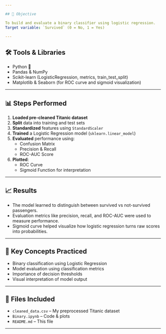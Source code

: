 ```yaml
---

## 🎯 Objective

To build and evaluate a binary classifier using logistic regression.  
Target variable: `Survived` (0 = No, 1 = Yes)

---
```


## 🛠 Tools & Libraries

- Python 🐍
- Pandas & NumPy
- Scikit-learn (LogisticRegression, metrics, train_test_split)
- Matplotlib & Seaborn (for ROC curve and sigmoid visualization)

---

## 📊 Steps Performed

1. **Loaded pre-cleaned Titanic dataset**
2. **Split** data into training and test sets
3. **Standardized** features using `StandardScaler`
4. **Trained** a Logistic Regression model (`sklearn.linear_model`)
5. **Evaluated** performance using:
   - Confusion Matrix
   - Precision & Recall
   - ROC-AUC Score
6. **Plotted**:
   - ROC Curve
   - Sigmoid Function for interpretation

---

## 📈 Results

- The model learned to distinguish between survived vs not-survived passengers.
- Evaluation metrics like precision, recall, and ROC-AUC were used to measure performance.
- Sigmoid curve helped visualize how logistic regression turns raw scores into probabilities.

---

## 🧠 Key Concepts Practiced

- Binary classification using Logistic Regression
- Model evaluation using classification metrics
- Importance of decision thresholds
- Visual interpretation of model output

---

## 📁 Files Included

- `cleaned_data.csv` – My preprocessed Titanic dataset
- `Binary.ipynb` – Code & plots
- `README.md` – This file

---
